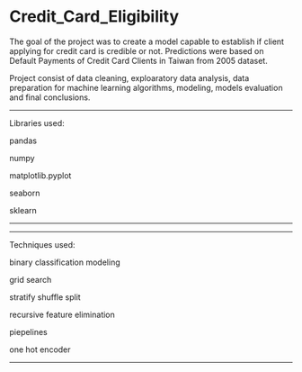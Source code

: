# Credit_Card_Eligibility
The goal of the project was to create a model capable to establish if client applying for credit card is credible or not.
Predictions were based on Default Payments of Credit Card Clients in Taiwan from 2005 dataset.

Project consist of data cleaning, exploaratory data analysis, data preparation for machine learning algorithms, modeling, models evaluation and final conclusions.
***
Libraries used:

pandas 

numpy

matplotlib.pyplot

seaborn

sklearn
***

***

Techniques used: 

binary classification modeling

grid search 

stratify shuffle split

recursive feature elimination

piepelines

one hot encoder
***

